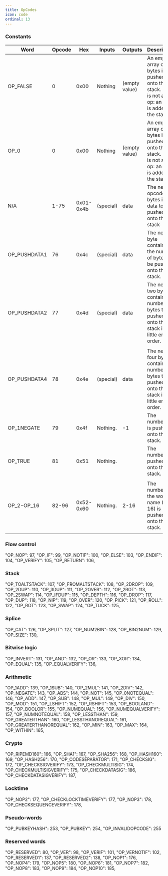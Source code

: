 ```yaml
---
title: OpCodes
icon: code
ordinal: 13
---
```


### Constants

| Word         | Opcode | Hex       | Inputs    | Outputs       | Description                                                                                             |
| ------------ | ------ | --------- | --------- | ------------- | ------------------------------------------------------------------------------------------------------- |
| OP_FALSE     | 0      | 0x00      | Nothing   | (empty value) | An empty array of bytes is pushed onto the stack. (This is not a no-op: an item is added to the stack.) |
| OP_0         | 0      | 0x00      | Nothing   | (empty value) | An empty array of bytes is pushed onto the stack. (This is not a no-op: an item is added to the stack.) |
| N/A          | 1-75   | 0x01-0x4b | (special) | data          | The next opcode bytes is data to be pushed onto the stack                                               |
| OP_PUSHDATA1 | 76     | 0x4c      | (special) | data          | The next byte contains the number of bytes to be pushed onto the stack.                                 |
| OP_PUSHDATA2 | 77     | 0x4d      | (special) | data          | The next two bytes contain the number of bytes to be pushed onto the stack in little endian order.      |
|              |
| OP_PUSHDATA4 | 78     | 0x4e      | (special) | data          | The next four bytes contain the number of bytes to be pushed onto the stack in little endian order.     |
| OP_1NEGATE   | 79     | 0x4f      | Nothing.  | -1            | The number -1 is pushed onto the stack.                                                                 |
| OP_TRUE      | 81     | 0x51      | Nothing.  |               | The number 1 is pushed onto the stack.                                                                  |
|              |
| OP_2-OP_16   | 82-96  | 0x52-0x60 | Nothing.  | 2-16          | The number in the word name (2-16) is pushed onto the stack.                                            |
|              |

### Flow control

"OP_NOP": 97,
"OP_IF": 99,
"OP_NOTIF": 100,
"OP_ELSE": 103,
"OP_ENDIF": 104,
"OP_VERIFY": 105,
"OP_RETURN": 106,

### Stack

"OP_TOALTSTACK": 107,
"OP_FROMALTSTACK": 108,
"OP_2DROP": 109,
"OP_2DUP": 110,
"OP_3DUP": 111,
"OP_2OVER": 112,
"OP_2ROT": 113,
"OP_2SWAP": 114,
"OP_IFDUP": 115,
"OP_DEPTH": 116,
"OP_DROP": 117,
"OP_DUP": 118,
"OP_NIP": 119,
"OP_OVER": 120,
"OP_PICK": 121,
"OP_ROLL": 122,
"OP_ROT": 123,
"OP_SWAP": 124,
"OP_TUCK": 125,

### Splice

"OP_CAT": 126,
"OP_SPLIT": 127,
"OP_NUM2BIN": 128,
"OP_BIN2NUM": 129,
"OP_SIZE": 130,

### Bitwise logic

"OP_INVERT": 131,
"OP_AND": 132,
"OP_OR": 133,
"OP_XOR": 134,
"OP_EQUAL": 135,
"OP_EQUALVERIFY": 136,

### Arithmetic

"OP_1ADD": 139,
"OP_1SUB": 140,
"OP_2MUL": 141,
"OP_2DIV": 142,
"OP_NEGATE": 143,
"OP_ABS": 144,
"OP_NOT": 145,
"OP_0NOTEQUAL": 146,
"OP_ADD": 147,
"OP_SUB": 148,
"OP_MUL": 149,
"OP_DIV": 150,
"OP_MOD": 151,
"OP_LSHIFT": 152,
"OP_RSHIFT": 153,
"OP_BOOLAND": 154,
"OP_BOOLOR": 155,
"OP_NUMEQUAL": 156,
"OP_NUMEQUALVERIFY": 157,
"OP_NUMNOTEQUAL": 158,
"OP_LESSTHAN": 159,
"OP_GREATERTHAN": 160,
"OP_LESSTHANOREQUAL": 161,
"OP_GREATERTHANOREQUAL": 162,
"OP_MIN": 163,
"OP_MAX": 164,
"OP_WITHIN": 165,

### Crypto

"OP_RIPEMD160": 166,
"OP_SHA1": 167,
"OP_SHA256": 168,
"OP_HASH160": 169,
"OP_HASH256": 170,
"OP_CODESEPARATOR": 171,
"OP_CHECKSIG": 172,
"OP_CHECKSIGVERIFY": 173,
"OP_CHECKMULTISIG": 174,
"OP_CHECKMULTISIGVERIFY": 175,
"OP_CHECKDATASIG": 186,
"OP_CHECKDATASIGVERIFY": 187,

### Locktime

"OP_NOP2": 177,
"OP_CHECKLOCKTIMEVERIFY": 177,
"OP_NOP3": 178,
"OP_CHECKSEQUENCEVERIFY": 178,

### Pseudo-words

"OP_PUBKEYHASH": 253,
"OP_PUBKEY": 254,
"OP_INVALIDOPCODE": 255

### Reserved words

"OP_RESERVED": 80,
"OP_VER": 98,
"OP_VERIF": 101,
"OP_VERNOTIF": 102,
"OP_RESERVED1": 137,
"OP_RESERVED2": 138,
"OP_NOP1": 176,
"OP_NOP4": 179,
"OP_NOP5": 180,
"OP_NOP6": 181,
"OP_NOP7": 182,
"OP_NOP8": 183,
"OP_NOP9": 184,
"OP_NOP10": 185,
